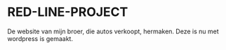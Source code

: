 # RED-LINE-PROJECT
De website van mijn broer, die autos verkoopt, hermaken. Deze is nu met wordpress is gemaakt.
